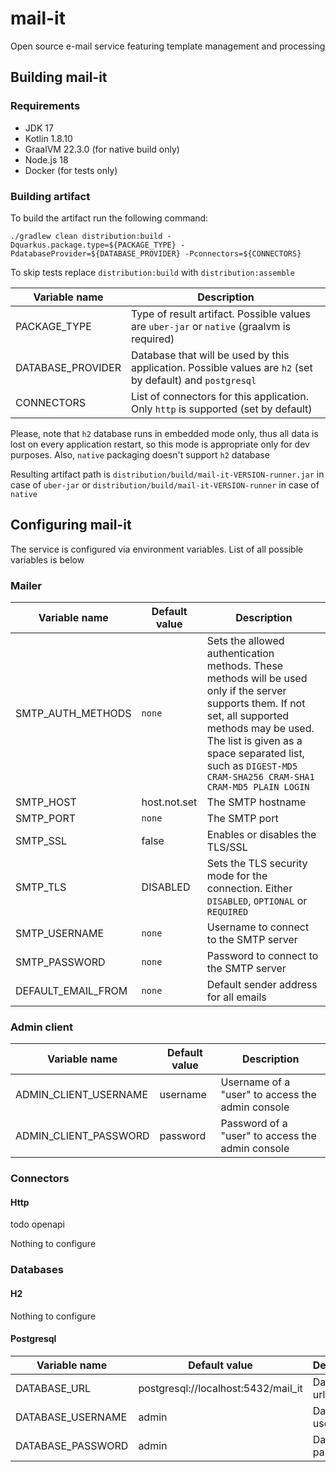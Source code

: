 # mail-it

Open source e-mail service featuring template management and processing

## Building mail-it

### Requirements

- JDK 17
- Kotlin 1.8.10
- GraalVM 22.3.0 (for native build only)
- Node.js 18
- Docker (for tests only)

### Building artifact

To build the artifact run the following command:

```shell
./gradlew clean distribution:build -Dquarkus.package.type=${PACKAGE_TYPE} -PdatabaseProvider=${DATABASE_PROVIDER} -Pconnectors=${CONNECTORS}
```

To skip tests replace `distribution:build` with `distribution:assemble`

| Variable name     | Description                                                                                                |
|-------------------|------------------------------------------------------------------------------------------------------------|
| PACKAGE_TYPE      | Type of result artifact. Possible values are `uber-jar` or `native` (graalvm is required)                  | 
| DATABASE_PROVIDER | Database that will be used by this application. Possible values are `h2` (set by default) and `postgresql` |
| CONNECTORS        | List of connectors for this application. Only `http` is supported (set by default)                         |

Please, note that `h2` database runs in embedded mode only, thus all data is lost on every application restart, so this mode is appropriate only for dev
purposes. Also, `native` packaging doesn't support `h2` database

Resulting artifact path is `distribution/build/mail-it-VERSION-runner.jar` in case of `uber-jar` or `distribution/build/mail-it-VERSION-runner` in case
of `native`

## Configuring mail-it

The service is configured via environment variables. List of all possible variables is below 

### Mailer
| Variable name      | Default value | Description                                                                                                                                                                                                                                                       |
|--------------------|---------------|-------------------------------------------------------------------------------------------------------------------------------------------------------------------------------------------------------------------------------------------------------------------|
| SMTP_AUTH_METHODS  | `none`        | Sets the allowed authentication methods. These methods will be used only if the server supports them. If not set, all supported methods may be used. The list is given as a space separated list, such as `DIGEST-MD5 CRAM-SHA256 CRAM-SHA1 CRAM-MD5 PLAIN LOGIN` |
| SMTP_HOST          | host.not.set  | The SMTP hostname                                                                                                                                                                                                                                                 |
| SMTP_PORT          | `none`        | The SMTP port                                                                                                                                                                                                                                                     |  
| SMTP_SSL           | false         | Enables or disables the TLS/SSL                                                                                                                                                                                                                                   |
| SMTP_TLS           | DISABLED      | Sets the TLS security mode for the connection. Either `DISABLED`, `OPTIONAL` or `REQUIRED`                                                                                                                                                                        |   
| SMTP_USERNAME      | `none`        | Username to connect to the SMTP server                                                                                                                                                                                                                            |  
| SMTP_PASSWORD      | `none`        | Password to connect to the SMTP server                                                                                                                                                                                                                            |  
| DEFAULT_EMAIL_FROM | `none`        | Default sender address for all emails                                                                                                                                                                                                                             |

### Admin client
| Variable name         | Default value | Description                                      |
|-----------------------|---------------|--------------------------------------------------|
| ADMIN_CLIENT_USERNAME | username      | Username of a "user" to access the admin console |
| ADMIN_CLIENT_PASSWORD | password      | Password of a "user" to access the admin console |

### Connectors

#### Http
todo openapi

Nothing to configure

### Databases

#### H2
Nothing to configure

#### Postgresql
| Variable name     | Default value                       | Description       |
|-------------------|-------------------------------------|-------------------|
| DATABASE_URL      | postgresql://localhost:5432/mail_it | Database url      |
| DATABASE_USERNAME | admin                               | Database username |
| DATABASE_PASSWORD | admin                               | Database password |
